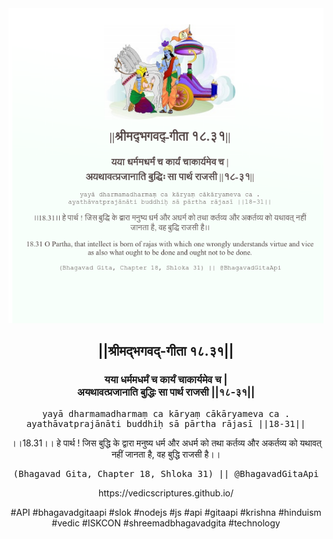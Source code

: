 <img src="../../asset/BG_18_31.png"/>
<center><h2>||श्रीमद्‍भगवद्‍-गीता १८.३१||</h2>
<h3>यया धर्ममधर्मं च कार्यं चाकार्यमेव च |<br/>अयथावत्प्रजानाति बुद्धिः सा पार्थ राजसी ||१८-३१||</h3>
<pre>yayā dharmamadharmaṃ ca kāryaṃ cākāryameva ca .<br/>ayathāvatprajānāti buddhiḥ sā pārtha rājasī ||18-31||</pre>
<p>।।18.31।। हे पार्थ ! जिस बुद्धि के द्वारा मनुष्य धर्म और अधर्म को तथा कर्तव्य और अकर्तव्य को यथावत् नहीं जानता है, वह बुद्धि राजसी है।।</p>
<pre>(Bhagavad Gita, Chapter 18, Shloka 31) || @BhagavadGitaApi</pre><p>https://vedicscriptures.github.io/</p><p>#API #bhagavadgitaapi #slok #nodejs #js #api #gitaapi #krishna #hinduism #vedic #ISKCON #shreemadbhagavadgita #technology</p></center>